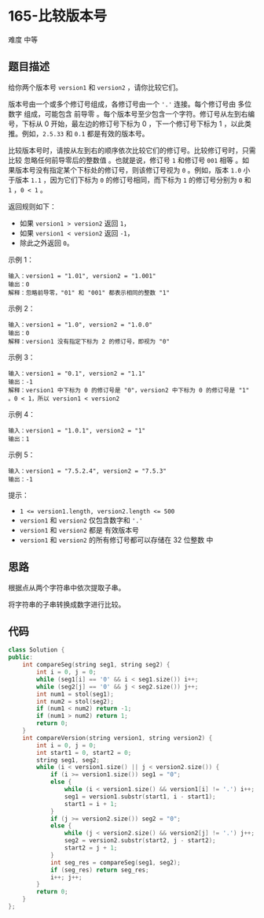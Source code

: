 # 165-比较版本号

难度 中等



## 题目描述

给你两个版本号 `version1` 和 `version2` ，请你比较它们。

版本号由一个或多个修订号组成，各修订号由一个 `'.'` 连接。每个修订号由 多位数字 组成，可能包含 前导零 。每个版本号至少包含一个字符。修订号从左到右编号，下标从 0 开始，最左边的修订号下标为 0 ，下一个修订号下标为 1 ，以此类推。例如，`2.5.33` 和 `0.1` 都是有效的版本号。

比较版本号时，请按从左到右的顺序依次比较它们的修订号。比较修订号时，只需比较 忽略任何前导零后的整数值 。也就是说，修订号 `1` 和修订号 `001` 相等 。如果版本号没有指定某个下标处的修订号，则该修订号视为 `0` 。例如，版本 `1.0` 小于版本 `1.1` ，因为它们下标为 `0` 的修订号相同，而下标为 `1` 的修订号分别为 `0` 和 `1` ，`0 < 1` 。

返回规则如下：

- 如果 `version1 > version2` 返回 `1`，
- 如果 `version1 < version2` 返回 `-1`，
- 除此之外返回 `0`。


示例 1：
```
输入：version1 = "1.01", version2 = "1.001"
输出：0
解释：忽略前导零，"01" 和 "001" 都表示相同的整数 "1"
```
示例 2：
```
输入：version1 = "1.0", version2 = "1.0.0"
输出：0
解释：version1 没有指定下标为 2 的修订号，即视为 "0"
```
示例 3：
```
输入：version1 = "0.1", version2 = "1.1"
输出：-1
解释：version1 中下标为 0 的修订号是 "0"，version2 中下标为 0 的修订号是 "1" 。0 < 1，所以 version1 < version2
```
示例 4：
```
输入：version1 = "1.0.1", version2 = "1"
输出：1
```
示例 5：
```
输入：version1 = "7.5.2.4", version2 = "7.5.3"
输出：-1
```

提示：

- `1 <= version1.length, version2.length <= 500`
- `version1` 和 `version2` 仅包含数字和 `'.'`
- `version1` 和 `version2` 都是 有效版本号
- `version1` 和 `version2` 的所有修订号都可以存储在 32 位整数 中



## 思路

根据点从两个字符串中依次提取子串。

将字符串的子串转换成数字进行比较。



## 代码

```c++
class Solution {
public:
    int compareSeg(string seg1, string seg2) {
        int i = 0, j = 0;
        while (seg1[i] == '0' && i < seg1.size()) i++;
        while (seg2[j] == '0' && j < seg2.size()) j++;
        int num1 = stol(seg1);
        int num2 = stol(seg2);
        if (num1 < num2) return -1;
        if (num1 > num2) return 1;
        return 0;
    }
    int compareVersion(string version1, string version2) {
        int i = 0, j = 0;
        int start1 = 0, start2 = 0;
        string seg1, seg2;
        while (i < version1.size() || j < version2.size()) {
            if (i >= version1.size()) seg1 = "0";
            else {
                while (i < version1.size() && version1[i] != '.') i++;
                seg1 = version1.substr(start1, i - start1);
                start1 = i + 1;
            }
            if (j >= version2.size()) seg2 = "0";
            else {
                while (j < version2.size() && version2[j] != '.') j++;
                seg2 = version2.substr(start2, j - start2);
                start2 = j + 1;
            }
            int seg_res = compareSeg(seg1, seg2);
            if (seg_res) return seg_res;
            i++; j++;
        }
        return 0;
    }
};
```

